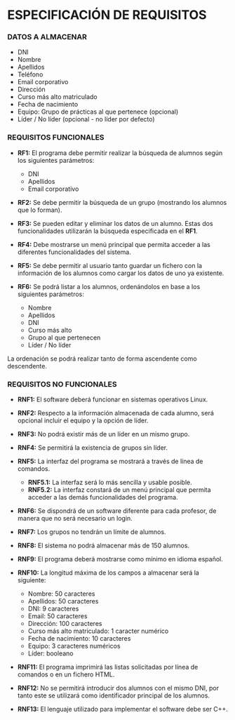 # ESPECIFICACIÓN DE REQUISITOS

### DATOS A ALMACENAR

* DNI
* Nombre
* Apellidos
* Teléfono
* Email corporativo
* Dirección
* Curso más alto matriculado
* Fecha de nacimiento
* Equipo: Grupo de prácticas al que pertenece (opcional)
* Líder / No líder (opcional - no líder por defecto)

### REQUISITOS FUNCIONALES

* **RF1:** El programa debe permitir realizar la búsqueda de alumnos según los siguientes parámetros:
	* DNI
	* Apellidos
	* Email corporativo

* **RF2:** Se debe permitir la búsqueda de un grupo (mostrando los alumnos que lo forman).

* **RF3:** Se pueden editar y eliminar los datos de un alumno. Estas dos funcionalidades utilizarán la búsqueda especificada en el **RF1**.

* **RF4:** Debe mostrarse un menú principal que permita acceder a las diferentes funcionalidades del sistema.

* **RF5:** Se debe permitir al usuario tanto guardar un fichero con la información de los alumnos como cargar los datos de uno ya existente.

* **RF6:** Se podrá listar a los alumnos, ordenándolos en base a los siguientes parámetros:

	* Nombre
	* Apellidos
	* DNI
	* Curso más alto
	* Grupo al que pertenecen
	* Líder / No líder
	
	
La ordenación se podrá realizar tanto de forma ascendente como descendente.

### REQUISITOS NO FUNCIONALES

* **RNF1:** El software deberá funcionar en sistemas operativos Linux.

* **RNF2:** Respecto a la información almacenada de cada alumno, será opcional incluir el equipo y la opción de líder.

* **RNF3:** No podrá existir más de un líder en un mismo grupo.

* **RNF4:** Se permitirá la existencia de grupos sin líder.

* **RNF5:** La interfaz del programa se mostrará a través de línea de comandos.
	* **RNF5.1:** La interfaz será lo más sencilla y usable posible.
	* **RNF5.2:** La interfaz constará de un menú principal que permita acceder a las demás funcionalidades del programa.

* **RNF6:** Se dispondrá de un software diferente para cada profesor, de manera que no será necesario un login.

* **RNF7:** Los grupos no tendrán un límite de alumnos.

* **RNF8:** El sistema no podrá almacenar más de 150 alumnos.

* **RNF9:** El programa deberá mostrarse como mínimo en idioma español.

* **RNF10:** La longitud máxima de los campos a almacenar será la siguiente:
	* Nombre: 50 caracteres
	* Apellidos: 50 caracteres
	* DNI: 9 caracteres
	* Email: 50 caracteres
	* Dirección: 100 caracteres
	* Curso más alto matriculado: 1 caracter numérico
	* Fecha de nacimiento: 10 caracteres
	* Equipo: 3 caracteres numéricos
	* Líder: booleano

* **RNF11:** El programa imprimirá las listas solicitadas por línea de comandos o en un fichero HTML.

* **RNF12:** No se permitirá introducir dos alumnos con el mismo DNI, por tanto este se utilizará como identificador principal de los alumnos.

* **RNF13:** El lenguaje utilizado para implementar el software debe ser C++.

